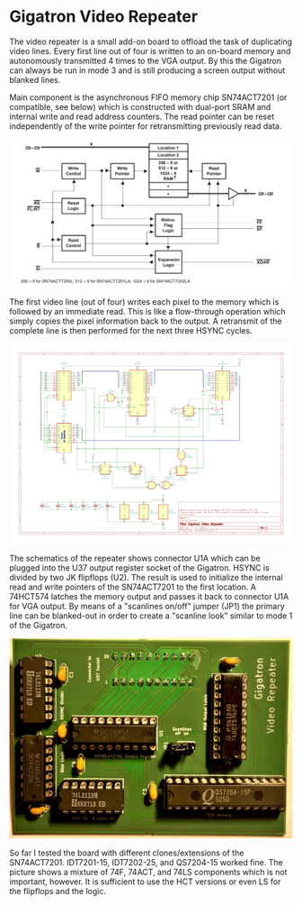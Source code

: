 # Gigatron Video Repeater

The video repeater is a small add-on board to offload the task of duplicating video lines. Every first line out of four is written to an on-board memory and autonomously transmitted 4 times to the VGA output. By this the Gigatron can always be run in mode 3 and is still producing a screen output without blanked lines.

Main component is the asynchronous FIFO memory chip SN74ACT7201 (or compatible, see below) which is constructed with dual-port SRAM and internal write and read address counters. The read pointer can be reset independently of the write pointer for retransmitting previously read data.

![Working principle of the asynchronous FIFO memory chip](AsynchronousFIFO.png?raw=true)

The first video line (out of four) writes each pixel to the memory which is followed by an immediate read. This is like a flow-through operation
which simply copies the pixel information back to the output.
A retransmit of the complete line is then performed for the next three HSYNC cycles.

![Video Repeater schematics](gtfifo4.png?raw=true)

The schematics of the repeater shows connector U1A which can be plugged into the U37 output register socket of the Gigatron. HSYNC is divided by two JK flipflops (U2). The result is used to initialize the internal read and write pointers of the SN74ACT7201 to the first location. A 74HCT574 latches the memory output and passes it back to connector U1A for VGA output.
By means of a "scanlines on/off" jumper (JP1) the primary line can be blanked-out in order to create a "scanline look" similar to mode 1 of the Gigatron.

![Assembled repeater](VideoRepeater.jpg)

So far I tested the board with different clones/extensions of the SN74ACT7201. IDT7201-15, IDT7202-25, and QS7204-15 worked fine.
The picture shows a mixture of 74F, 74ACT, and 74LS components which is not important, however. It is sufficient to use the HCT versions or even LS for the flipflops and the logic.
